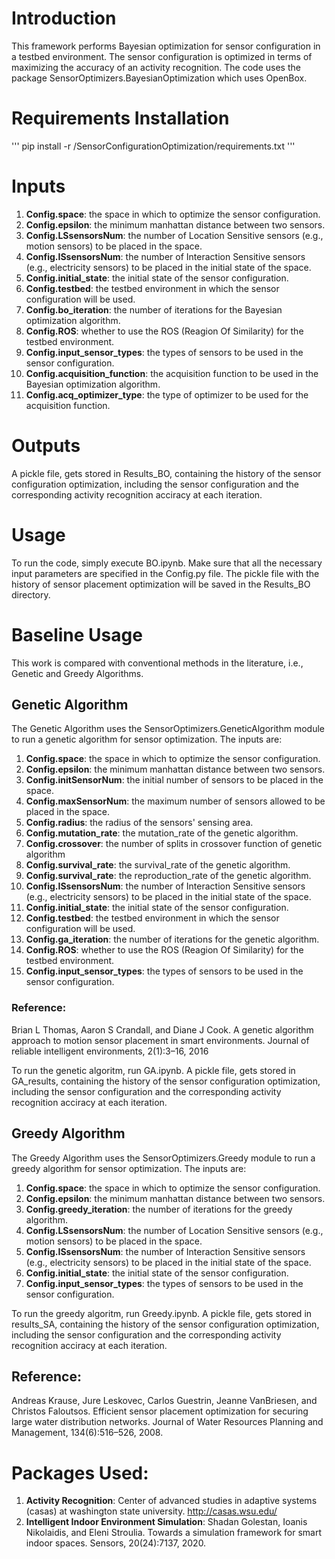 # Introduction
This framework performs Bayesian optimization for sensor configuration in a testbed environment. The sensor configuration is optimized in terms of maximizing the accuracy of an activity recognition. The code uses the package SensorOptimizers.BayesianOptimization which uses OpenBox.

# Requirements Installation
'''
pip install -r /SensorConfigurationOptimization/requirements.txt
'''

# Inputs
1. **Config.space**: the space in which to optimize the sensor configuration.
2. **Config.epsilon**: the minimum manhattan distance between two sensors.
3. **Config.LSsensorsNum**: the number of Location Sensitive sensors (e.g., motion sensors) to be placed in the space.
4. **Config.ISsensorsNum**: the number of Interaction Sensitive sensors (e.g., electricity sensors) to be placed in the initial state of the space.
5. **Config.initial_state**: the initial state of the sensor configuration.
6. **Config.testbed**: the testbed environment in which the sensor configuration will be used.
7. **Config.bo_iteration**: the number of iterations for the Bayesian optimization algorithm.
8. **Config.ROS**: whether to use the ROS (Reagion Of Similarity) for the testbed environment.
9. **Config.input_sensor_types**: the types of sensors to be used in the sensor configuration.
10. **Config.acquisition_function**: the acquisition function to be used in the Bayesian optimization algorithm.
11. **Config.acq_optimizer_type**: the type of optimizer to be used for the acquisition function.

# Outputs
A pickle file, gets stored in Results_BO, containing the history of the sensor configuration optimization, including the sensor configuration and the corresponding activity recognition acciracy at each iteration.

# Usage
To run the code, simply execute BO.ipynb. Make sure that all the necessary input parameters are specified in the Config.py file. The pickle file with the history of sensor placement optimization will be saved in the Results_BO directory.

# Baseline Usage
This work is compared with conventional methods in the literature, i.e., Genetic and Greedy Algorithms.

## Genetic Algorithm
The Genetic Algorithm uses the SensorOptimizers.GeneticAlgorithm module to run a genetic algorithm for sensor optimization. The inputs are:

1. **Config.space**: the space in which to optimize the sensor configuration.
2. **Config.epsilon**: the minimum manhattan distance between two sensors.
3. **Config.initSensorNum**: the initial number of sensors to be placed in the space.
4. **Config.maxSensorNum**: the maximum number of sensors allowed to be placed in the space.
5. **Config.radius**: the radius of the sensors' sensing area.
6. **Config.mutation_rate**: the mutation_rate of the genetic algorithm.
7. **Config.crossover**: the number of splits in crossover function of genetic algorithm
8. **Config.survival_rate**: the survival_rate of the genetic algorithm.
9. **Config.survival_rate**: the reproduction_rate of the genetic algorithm.
10. **Config.ISsensorsNum**: the number of Interaction Sensitive sensors (e.g., electricity sensors) to be placed in the initial state of the space.
11. **Config.initial_state**: the initial state of the sensor configuration.
12. **Config.testbed**: the testbed environment in which the sensor configuration will be used.
13. **Config.ga_iteration**: the number of iterations for the genetic algorithm.
14. **Config.ROS**: whether to use the ROS (Reagion Of Similarity) for the testbed environment.
15. **Config.input_sensor_types**: the types of sensors to be used in the sensor configuration.

### Reference: 
Brian L Thomas, Aaron S Crandall, and Diane J Cook. A genetic algorithm approach to motion sensor placement in smart environments. Journal of reliable intelligent environments, 2(1):3–16, 2016

To run the genetic algoritm, run GA.ipynb. A pickle file, gets stored in GA_results, containing the history of the sensor configuration optimization, including the sensor configuration and the corresponding activity recognition acciracy at each iteration.

## Greedy Algorithm
The Greedy Algorithm uses the SensorOptimizers.Greedy module to run a greedy algorithm for sensor optimization. The inputs are:

1. **Config.space**: the space in which to optimize the sensor configuration.
2. **Config.epsilon**: the minimum manhattan distance between two sensors.
3. **Config.greedy_iteration**: the number of iterations for the greedy algorithm.
4. **Config.LSsensorsNum**: the number of Location Sensitive sensors (e.g., motion sensors) to be placed in the space.
5. **Config.ISsensorsNum**: the number of Interaction Sensitive sensors (e.g., electricity sensors) to be placed in the initial state of the space.
6. **Config.initial_state**: the initial state of the sensor configuration.
7. **Config.input_sensor_types**: the types of sensors to be used in the sensor configuration.

To run the greedy algoritm, run Greedy.ipynb. A pickle file, gets stored in results_SA, containing the history of the sensor configuration optimization, including the sensor configuration and the corresponding activity recognition acciracy at each iteration.

## Reference:
Andreas Krause, Jure Leskovec, Carlos Guestrin, Jeanne VanBriesen, and Christos Faloutsos. Efficient sensor placement optimization for securing large water distribution networks. Journal of Water Resources Planning and Management, 134(6):516–526, 2008.

# Packages Used:

1. **Activity Recognition**: Center of advanced studies in adaptive systems (casas) at washington state university. http://casas.wsu.edu/
2. **Intelligent Indoor Environment Simulation**: Shadan Golestan, Ioanis Nikolaidis, and Eleni Stroulia. Towards a simulation framework for smart indoor spaces. Sensors, 20(24):7137, 2020.


